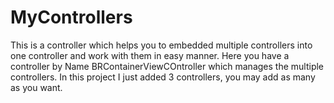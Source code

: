 # MyControllers
This is a controller which helps you to embedded multiple controllers into one controller and work with them in easy manner.
Here you have a controller by Name BRContainerViewCOntroller which manages the multiple controllers.
In this project I just added 3 controllers, you may add as many as you want.
